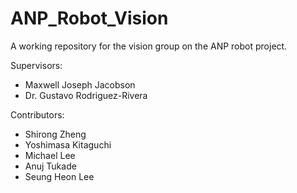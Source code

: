 # ANP_Robot_Vision

A working repository for the vision group on the ANP robot project.

Supervisors:
 - Maxwell Joseph Jacobson
 - Dr. Gustavo Rodriguez-Rivera

Contributors:
 - Shirong Zheng
 - Yoshimasa Kitaguchi
 - Michael Lee
 - Anuj Tukade
 - Seung Heon Lee
 
 
